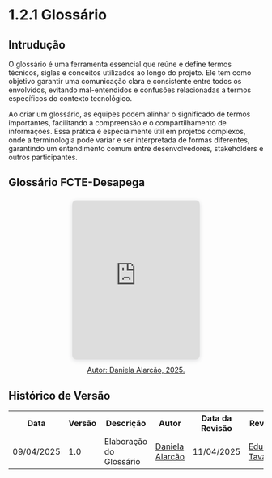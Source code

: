 # 1.2.1 Glossário

## Intrudução 

O glossário é uma ferramenta essencial que reúne e define termos técnicos, siglas e conceitos utilizados ao longo do projeto. Ele tem como objetivo garantir uma comunicação clara e consistente entre todos os envolvidos, evitando mal-entendidos e confusões relacionadas a termos específicos do contexto tecnológico.

Ao criar um glossário, as equipes podem alinhar o significado de termos importantes, facilitando a compreensão e o compartilhamento de informações. Essa prática é especialmente útil em projetos complexos, onde a terminologia pode variar e ser interpretada de formas diferentes, garantindo um entendimento comum entre desenvolvedores, stakeholders e outros participantes.

## Glossário FCTE-Desapega

<div style="position: relative; width: 50%; height: 0; padding-top: 62.5%; padding-bottom: 0; box-shadow: 0 2px 8px 0 rgba(63,69,81,0.16); margin-top: 1.6em; margin-bottom: 0.9em; overflow: hidden; border-radius: 8px; will-change: transform; margin-left: auto; margin-right: auto;">
  <iframe loading="lazy" style="position: absolute; width: 100%; height: 100%; top: 0; left: 0; border: none; padding: 0; margin: 0;"
    src="https://www.canva.com/design/DAGj-QW_BdI/1nyx8XN4t7zZXbssqbxChw/view?embed" allowfullscreen="allowfullscreen" allow="fullscreen">
  </iframe>
</div>
<a href="https:&#x2F;&#x2F;www.canva.com&#x2F;design&#x2F;DAGj-QW_BdI&#x2F;1nyx8XN4t7zZXbssqbxChw&#x2F;view?utm_content=DAGj-QW_BdI&amp;utm_campaign=designshare&amp;utm_medium=embeds&amp;utm_source=link" target="_blank" rel="noopener" style="display: block; text-align: center;">Autor: Daniela Alarcão, 2025.

</a>

## Histórico de Versão

<div align="center">
    <table>
        <tr>
            <th>Data</th>
            <th>Versão</th>
            <th>Descrição</th>
            <th>Autor</th>
            <th>Data da Revisão</th>
            <th>Revisor</th>
        </tr>
        <tr>
            <td>09/04/2025</td>
            <td>1.0</td>
            <td>Elaboração do Glossário</td>
            <td><a href="https://github.com/danialarcao">Daniela Alarcão</a></td>
            <td>11/04/2025</td>
            <td><a href="https://github.com/erteduarda">Eduarda Tavares</a></td>
        </tr>
    </table>